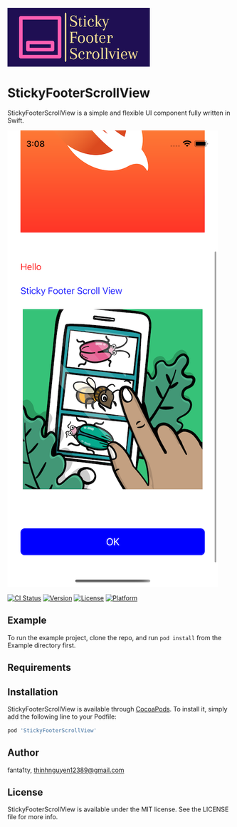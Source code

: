 ![LOGO](https://github.com/fanta1ty/StickyFooterScrollView/blob/master/StickyFooterScrollView/Assets/logo.png)

# StickyFooterScrollView
StickyFooterScrollView is a simple and flexible UI component fully written in Swift.

![alt text](https://github.com/fanta1ty/StickyFooterScrollView/blob/master/StickyFooterScrollView/Assets/Screenshot.png)

[![CI Status](https://img.shields.io/travis/thinhnguyen12389/StickyFooterScrollView.svg?style=flat)](https://travis-ci.org/thinhnguyen12389/StickyFooterScrollView)
[![Version](https://img.shields.io/cocoapods/v/StickyFooterScrollView.svg?style=flat)](https://cocoapods.org/pods/StickyFooterScrollView)
[![License](https://img.shields.io/cocoapods/l/StickyFooterScrollView.svg?style=flat)](https://cocoapods.org/pods/StickyFooterScrollView)
[![Platform](https://img.shields.io/cocoapods/p/StickyFooterScrollView.svg?style=flat)](https://cocoapods.org/pods/StickyFooterScrollView)

## Example

To run the example project, clone the repo, and run `pod install` from the Example directory first.

## Requirements

## Installation

StickyFooterScrollView is available through [CocoaPods](https://cocoapods.org). To install
it, simply add the following line to your Podfile:

```ruby
pod 'StickyFooterScrollView'
```

## Author

fanta1ty, thinhnguyen12389@gmail.com

## License

StickyFooterScrollView is available under the MIT license. See the LICENSE file for more info.
